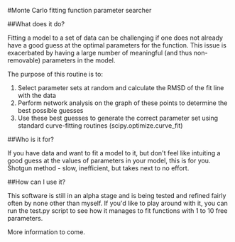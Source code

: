 #Monte Carlo fitting function parameter searcher

##What does it do?

Fitting a model to a set of data can be challenging if one does not already have
a good guess at the optimal parameters for the function. This issue is exacerbated
by having a large number of meaningful (and thus non-removable) parameters in 
the model. 

The purpose of this routine is to:

1. Select parameter sets at random and calculate the RMSD of the fit line with
the data
2. Perform network analysis on the graph of these points to determine the best
possible guesses
3. Use these best guesses to generate the correct parameter set using
standard curve-fitting routines (scipy.optimize.curve\_fit)

##Who is it for?

If you have data and want to fit a model to it, but don't feel like intuiting 
a good guess at the values of parameters in your model, this is for you. 
Shotgun method - slow, inefficient, but takes next to no effort.

##How can I use it?

This software is still in an alpha stage and is being tested and refined
fairly often by none other than myself. If you'd like to play around with
it, you can run the test.py script to see how it manages to fit functions
with 1 to 10 free parameters.

More information to come.



